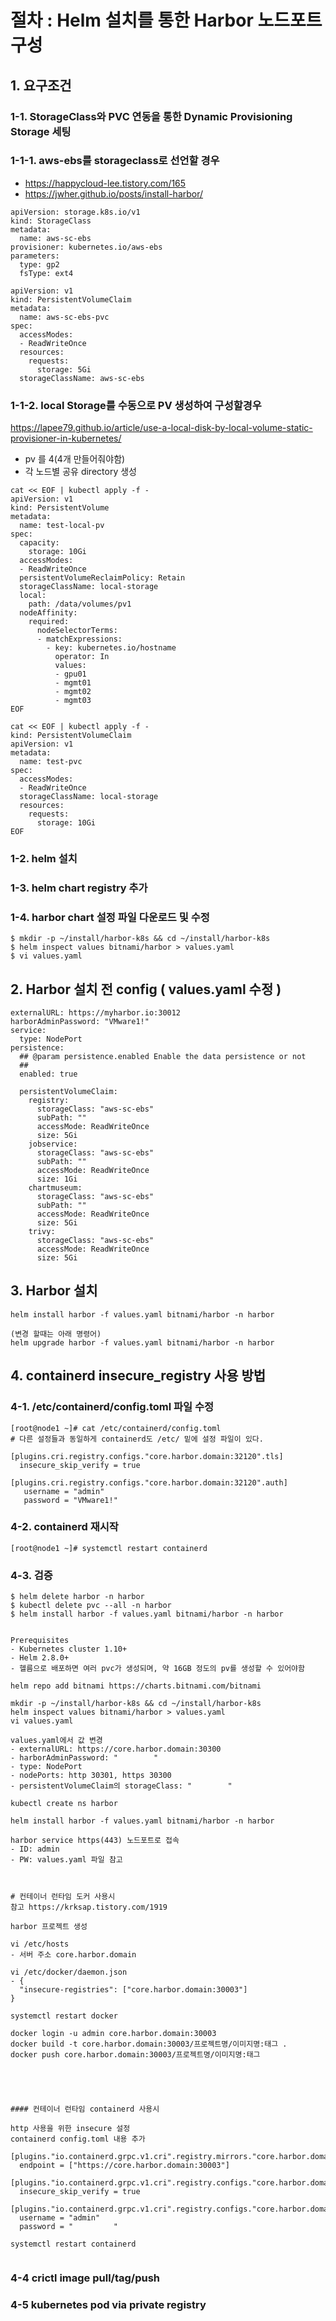 # 절차 : Helm 설치를 통한 Harbor 노드포트 구성
## 1. 요구조건
### 1-1. StorageClass와 PVC 연동을 통한 Dynamic Provisioning Storage 세팅


### 1-1-1. aws-ebs를 storageclass로 선언할 경우
- https://happycloud-lee.tistory.com/165
- https://jwher.github.io/posts/install-harbor/


```
apiVersion: storage.k8s.io/v1
kind: StorageClass
metadata:
  name: aws-sc-ebs
provisioner: kubernetes.io/aws-ebs
parameters:
  type: gp2
  fsType: ext4
```

```
apiVersion: v1
kind: PersistentVolumeClaim
metadata:
  name: aws-sc-ebs-pvc
spec:
  accessModes:
  - ReadWriteOnce
  resources:
    requests:
      storage: 5Gi
  storageClassName: aws-sc-ebs
```
### 1-1-2. local Storage를 수동으로 PV 생성하여 구성할경우
https://lapee79.github.io/article/use-a-local-disk-by-local-volume-static-provisioner-in-kubernetes/
- pv 를 4(4개 만들어줘야함)
- 각 노드별 공유 directory 생성

```
cat << EOF | kubectl apply -f -
apiVersion: v1
kind: PersistentVolume
metadata:
  name: test-local-pv
spec:
  capacity:
    storage: 10Gi
  accessModes:
  - ReadWriteOnce
  persistentVolumeReclaimPolicy: Retain
  storageClassName: local-storage
  local:
    path: /data/volumes/pv1
  nodeAffinity:
    required:
      nodeSelectorTerms:
      - matchExpressions:
        - key: kubernetes.io/hostname
          operator: In
          values:
          - gpu01
          - mgmt01
          - mgmt02
          - mgmt03
EOF
```

```
cat << EOF | kubectl apply -f -
kind: PersistentVolumeClaim
apiVersion: v1
metadata:
  name: test-pvc
spec:
  accessModes:
  - ReadWriteOnce
  storageClassName: local-storage
  resources:
    requests:
      storage: 10Gi
EOF
```




### 1-2. helm 설치
### 1-3. helm chart registry 추가
### 1-4. harbor chart 설정 파일 다운로드 및 수정
```
$ mkdir -p ~/install/harbor-k8s && cd ~/install/harbor-k8s
$ helm inspect values bitnami/harbor > values.yaml
$ vi values.yaml
```

## 2. Harbor 설치 전 config ( values.yaml 수정 )
```
externalURL: https://myharbor.io:30012
harborAdminPassword: "VMware1!"
service:
  type: NodePort
persistence:
  ## @param persistence.enabled Enable the data persistence or not
  ##
  enabled: true

  persistentVolumeClaim:
    registry:
      storageClass: "aws-sc-ebs" 
      subPath: ""
      accessMode: ReadWriteOnce
      size: 5Gi
    jobservice:
      storageClass: "aws-sc-ebs" 
      subPath: ""
      accessMode: ReadWriteOnce
      size: 1Gi
    chartmuseum:
      storageClass: "aws-sc-ebs" 
      subPath: ""
      accessMode: ReadWriteOnce
      size: 5Gi
    trivy:
      storageClass: "aws-sc-ebs" 
      accessMode: ReadWriteOnce
      size: 5Gi
```      

## 3. Harbor 설치 
```
helm install harbor -f values.yaml bitnami/harbor -n harbor

(변경 할때는 아래 명령어)
helm upgrade harbor -f values.yaml bitnami/harbor -n harbor

```

## 4. containerd insecure_registry 사용 방법
### 4-1. /etc/containerd/config.toml 파일 수정
```
[root@node1 ~]# cat /etc/containerd/config.toml
# 다른 설정들과 동일하게 containerd도 /etc/ 밑에 설정 파일이 있다.

[plugins.cri.registry.configs."core.harbor.domain:32120".tls]
  insecure_skip_verify = true

[plugins.cri.registry.configs."core.harbor.domain:32120".auth]
   username = "admin"
   password = "VMware1!"
```
### 4-2. containerd 재시작
```
[root@node1 ~]# systemctl restart containerd
```

### 4-3. 검증
```
$ helm delete harbor -n harbor
$ kubectl delete pvc --all -n harbor
$ helm install harbor -f values.yaml bitnami/harbor -n harbor


Prerequisites
- Kubernetes cluster 1.10+
- Helm 2.8.0+
- 헬름으로 배포하면 여러 pvc가 생성되며, 약 16GB 정도의 pv를 생성할 수 있어야함

helm repo add bitnami https://charts.bitnami.com/bitnami

mkdir -p ~/install/harbor-k8s && cd ~/install/harbor-k8s
helm inspect values bitnami/harbor > values.yaml
vi values.yaml

values.yaml에서 값 변경
- externalURL: https://core.harbor.domain:30300
- harborAdminPassword: "        "
- type: NodePort
- nodePorts: http 30301, https 30300
- persistentVolumeClaim의 storageClass: "        "

kubectl create ns harbor
  
helm install harbor -f values.yaml bitnami/harbor -n harbor

harbor service https(443) 노드포트로 접속
- ID: admin
- PW: values.yaml 파일 참고



# 컨테이너 런타임 도커 사용시
참고 https://krksap.tistory.com/1919

harbor 프로젝트 생성 

vi /etc/hosts
- 서버 주소 core.harbor.domain

vi /etc/docker/daemon.json
- {
  "insecure-registries": ["core.harbor.domain:30003"]
}

systemctl restart docker 

docker login -u admin core.harbor.domain:30003
docker build -t core.harbor.domain:30003/프로젝트명/이미지명:태그 .
docker push core.harbor.domain:30003/프로젝트명/이미지명:태그





#### 컨테이너 런타임 containerd 사용시 

http 사용을 위한 insecure 설정
containerd config.toml 내용 추가

[plugins."io.containerd.grpc.v1.cri".registry.mirrors."core.harbor.domain:30300"]
  endpoint = ["https://core.harbor.domain:30003"]

[plugins."io.containerd.grpc.v1.cri".registry.configs."core.harbor.domain:30300".tls]
  insecure_skip_verify = true

[plugins."io.containerd.grpc.v1.cri".registry.configs."core.harbor.domain:30300".auth]
  username = "admin"
  password = "         "

systemctl restart containerd


```

### 4-4 crictl image pull/tag/push

### 4-5 kubernetes pod via private registry

